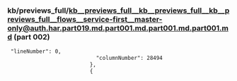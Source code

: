 ### kb/previews_full/kb__previews_full__kb__previews_full__kb__previews_full__flows__service-first__master-only@auth.har.part019.md.part001.md.part001.md.part001.md (part 002)

```md
 "lineNumber": 0,
                            "columnNumber": 28494
                          },
                          {
                            
```

```

